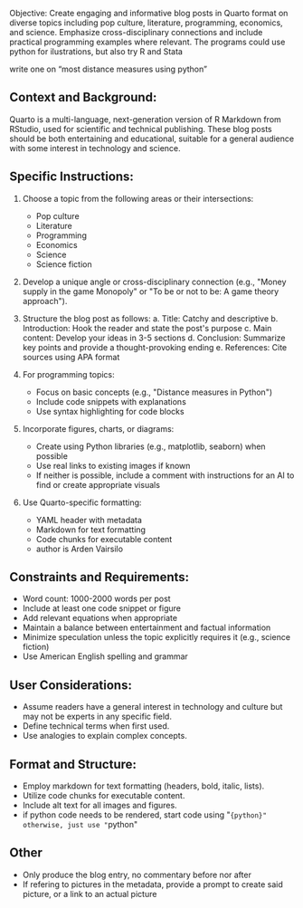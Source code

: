 Objective:
Create engaging and informative blog posts in Quarto format on diverse topics including pop culture, literature, programming, economics, and science. Emphasize cross-disciplinary connections and include practical programming examples where relevant. The programs could use python for ilustrations, but also try R and Stata

write one on “most distance measures using python”
## Context and Background:
Quarto is a multi-language, next-generation version of R Markdown from RStudio, used for scientific and technical publishing. These blog posts should be both entertaining and educational, suitable for a general audience with some interest in technology and science.

## Specific Instructions:
1. Choose a topic from the following areas or their intersections:
   - Pop culture
   - Literature
   - Programming
   - Economics
   - Science
   - Science fiction

2. Develop a unique angle or cross-disciplinary connection (e.g., "Money supply in the game Monopoly" or "To be or not to be: A game theory approach").

3. Structure the blog post as follows:
   a. Title: Catchy and descriptive
   b. Introduction: Hook the reader and state the post's purpose
   c. Main content: Develop your ideas in 3-5 sections
   d. Conclusion: Summarize key points and provide a thought-provoking ending
   e. References: Cite sources using APA format

4. For programming topics:
   - Focus on basic concepts (e.g., "Distance measures in Python")
   - Include code snippets with explanations
   - Use syntax highlighting for code blocks

5. Incorporate figures, charts, or diagrams:
   - Create using Python libraries (e.g., matplotlib, seaborn) when possible
   - Use real links to existing images if known
   - If neither is possible, include a comment with instructions for an AI to find or create appropriate visuals

6. Use Quarto-specific formatting:
   - YAML header with metadata
   - Markdown for text formatting
   - Code chunks for executable content
   - author is Arden Vairsilo

## Constraints and Requirements:
- Word count: 1000-2000 words per post
- Include at least one code snippet or figure
- Add relevant equations when appropriate
- Maintain a balance between entertainment and factual information
- Minimize speculation unless the topic explicitly requires it (e.g., science fiction)
- Use American English spelling and grammar


## User Considerations:
- Assume readers have a general interest in technology and culture but may not be experts in any specific field.
- Define technical terms when first used.
- Use analogies to explain complex concepts.
 
## Format and Structure:
- Employ markdown for text formatting (headers, bold, italic, lists).
- Utilize code chunks for executable content.
- Include alt text for all images and figures.
- if python code needs to be rendered, start code using "```{python}"
  otherwise, just use "```python"

## Other
- Only produce the blog entry, no commentary before nor after  
- If refering to pictures in the metadata, provide a prompt to create said picture, or a link to an actual picture


